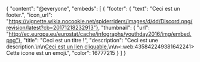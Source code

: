 {
  "content": "@everyone",
  "embeds": [
    {
    "footer": {
      "text": "Ceci est un footer.",
      "icon_url": "https://vignette.wikia.nocookie.net/spiderriders/images/d/dd/Discord.png/revision/latest?cb=20171218232913"},
    "thumbnail": {
      "url": "http://ec.europa.eu/eurostat/cache/infographs/youthday2016/img/embed.png"},
    "title": "Ceci est un titre !",
    "description": "Ceci est une description.\n\n[Ceci est un lien cliquable.](url.com)\n\n<:web:435842249381642241> Cette icone est un emoji.",
    "color": 16777215
  }
 ]
}
